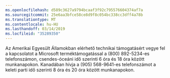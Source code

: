 ```yaml
---
ms.openlocfilehash: d589c3627a9794bcaaf3f92c795576604374af7a
ms.sourcegitcommit: 25e6aa3bfce58ce8d9f8c054bc338cc3dff4a78b
ms.translationtype: MT
ms.contentlocale: hu-HU
ms.lasthandoff: 03/14/2019
ms.locfileid: "35289350"
---
```

Az Amerikai Egyesült Államokban elérhető technikai támogatásért vegye fel a kapcsolatot a Microsoft terméktámogatással a (800) 892-5234-es telefonszámon, csendes-óceáni idő szerinti 6 óra és 18 óra között munkanapokon. Kanadában hívja a (905) 568-9641-es telefonszámot a keleti parti idő szerinti 8 óra és 20 óra között munkanapokon.